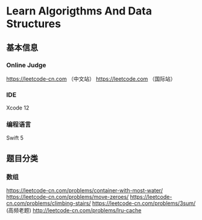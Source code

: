 # Learn Algorigthms And Data Structures



## 基本信息

### Online Judge
https://leetcode-cn.com （中文站）
https://leetcode.com （国际站）

### IDE
Xcode 12

### 编程语言
Swift 5



## 题目分类

### 数组
https://leetcode-cn.com/problems/container-with-most-water/
https://leetcode-cn.com/problems/move-zeroes/
https://leetcode-cn.com/problems/climbing-stairs/
https://leetcode-cn.com/problems/3sum/ (高频老题)
http://leetcode-cn.com/problems/lru-cache